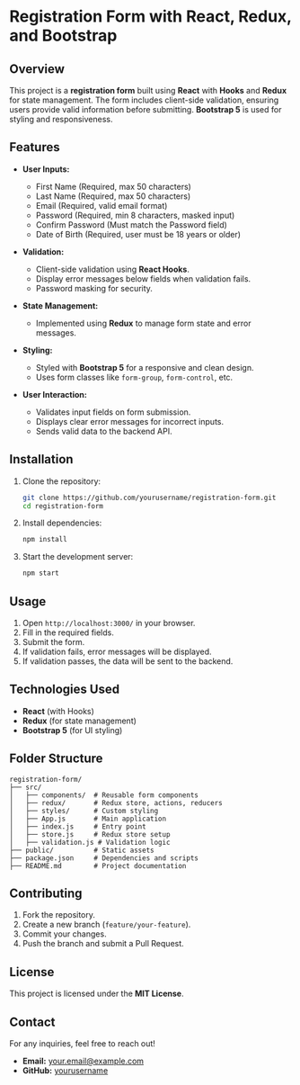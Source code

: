 # Registration Form with React, Redux, and Bootstrap

## Overview
This project is a **registration form** built using **React** with **Hooks** and **Redux** for state management. The form includes client-side validation, ensuring users provide valid information before submitting. **Bootstrap 5** is used for styling and responsiveness.

## Features
- **User Inputs:**
  - First Name (Required, max 50 characters)
  - Last Name (Required, max 50 characters)
  - Email (Required, valid email format)
  - Password (Required, min 8 characters, masked input)
  - Confirm Password (Must match the Password field)
  - Date of Birth (Required, user must be 18 years or older)

- **Validation:**
  - Client-side validation using **React Hooks**.
  - Display error messages below fields when validation fails.
  - Password masking for security.

- **State Management:**
  - Implemented using **Redux** to manage form state and error messages.

- **Styling:**
  - Styled with **Bootstrap 5** for a responsive and clean design.
  - Uses form classes like `form-group`, `form-control`, etc.

- **User Interaction:**
  - Validates input fields on form submission.
  - Displays clear error messages for incorrect inputs.
  - Sends valid data to the backend API.

## Installation
1. Clone the repository:
   ```sh
   git clone https://github.com/yourusername/registration-form.git
   cd registration-form
   ```
2. Install dependencies:
   ```sh
   npm install
   ```
3. Start the development server:
   ```sh
   npm start
   ```

## Usage
1. Open `http://localhost:3000/` in your browser.
2. Fill in the required fields.
3. Submit the form.
4. If validation fails, error messages will be displayed.
5. If validation passes, the data will be sent to the backend.

## Technologies Used
- **React** (with Hooks)
- **Redux** (for state management)
- **Bootstrap 5** (for UI styling)

## Folder Structure
```
registration-form/
├── src/
│   ├── components/  # Reusable form components
│   ├── redux/       # Redux store, actions, reducers
│   ├── styles/      # Custom styling
│   ├── App.js       # Main application
│   ├── index.js     # Entry point
│   ├── store.js     # Redux store setup
│   ├── validation.js # Validation logic
├── public/          # Static assets
├── package.json     # Dependencies and scripts
├── README.md        # Project documentation
```

## Contributing
1. Fork the repository.
2. Create a new branch (`feature/your-feature`).
3. Commit your changes.
4. Push the branch and submit a Pull Request.

## License
This project is licensed under the **MIT License**.

## Contact
For any inquiries, feel free to reach out!
- **Email:** your.email@example.com
- **GitHub:** [yourusername](https://github.com/HariharanJ7/Simple_registration/)

